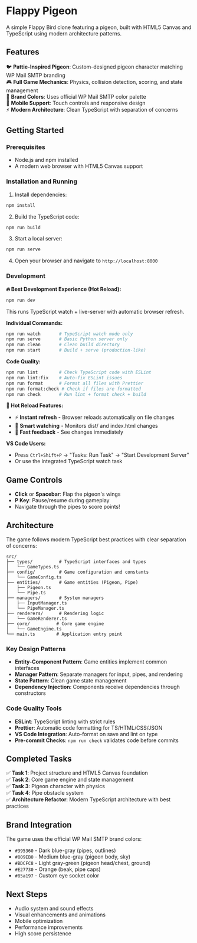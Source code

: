 # Flappy Pigeon

A simple Flappy Bird clone featuring a pigeon, built with HTML5 Canvas and TypeScript using modern architecture patterns.

## Features

🐦 **Pattie-Inspired Pigeon**: Custom-designed pigeon character matching WP Mail SMTP branding  
🎮 **Full Game Mechanics**: Physics, collision detection, scoring, and state management  
🎨 **Brand Colors**: Uses official WP Mail SMTP color palette  
📱 **Mobile Support**: Touch controls and responsive design  
⚡ **Modern Architecture**: Clean TypeScript with separation of concerns

## Getting Started

### Prerequisites

- Node.js and npm installed
- A modern web browser with HTML5 Canvas support

### Installation and Running

1. Install dependencies:

```bash
npm install
```

2. Build the TypeScript code:

```bash
npm run build
```

3. Start a local server:

```bash
npm run serve
```

4. Open your browser and navigate to `http://localhost:8000`

### Development

**🔥 Best Development Experience (Hot Reload):**

```bash
npm run dev
```

This runs TypeScript watch + live-server with automatic browser refresh.

**Individual Commands:**

```bash
npm run watch       # TypeScript watch mode only
npm run serve       # Basic Python server only
npm run clean       # Clean build directory
npm run start       # Build + serve (production-like)
```

**Code Quality:**

```bash
npm run lint        # Check TypeScript code with ESLint
npm run lint:fix    # Auto-fix ESLint issues
npm run format      # Format all files with Prettier
npm run format:check # Check if files are formatted
npm run check       # Run lint + format check + build
```

**🚀 Hot Reload Features:**

- ⚡ **Instant refresh** - Browser reloads automatically on file changes
- 🔄 **Smart watching** - Monitors dist/ and index.html changes
- 🎯 **Fast feedback** - See changes immediately

**VS Code Users:**

- Press `Ctrl+Shift+P` → "Tasks: Run Task" → "Start Development Server"
- Or use the integrated TypeScript watch task

## Game Controls

- **Click** or **Spacebar**: Flap the pigeon's wings
- **P Key**: Pause/resume during gameplay
- Navigate through the pipes to score points!

## Architecture

The game follows modern TypeScript best practices with clear separation of concerns:

```
src/
├── types/          # TypeScript interfaces and types
│   └── GameTypes.ts
├── config/         # Game configuration and constants
│   └── GameConfig.ts
├── entities/       # Game entities (Pigeon, Pipe)
│   ├── Pigeon.ts
│   └── Pipe.ts
├── managers/       # System managers
│   ├── InputManager.ts
│   └── PipeManager.ts
├── renderers/      # Rendering logic
│   └── GameRenderer.ts
├── core/          # Core game engine
│   └── GameEngine.ts
└── main.ts        # Application entry point
```

### Key Design Patterns

- **Entity-Component Pattern**: Game entities implement common interfaces
- **Manager Pattern**: Separate managers for input, pipes, and rendering
- **State Pattern**: Clean game state management
- **Dependency Injection**: Components receive dependencies through constructors

### Code Quality Tools

- **ESLint**: TypeScript linting with strict rules
- **Prettier**: Automatic code formatting for TS/HTML/CSS/JSON
- **VS Code Integration**: Auto-format on save and lint on type
- **Pre-commit Checks**: `npm run check` validates code before commits

## Completed Tasks

✅ **Task 1**: Project structure and HTML5 Canvas foundation  
✅ **Task 2**: Core game engine and state management  
✅ **Task 3**: Pigeon character with physics  
✅ **Task 4**: Pipe obstacle system  
✅ **Architecture Refactor**: Modern TypeScript architecture with best practices

## Brand Integration

The game uses the official WP Mail SMTP brand colors:

- `#395360` - Dark blue-gray (pipes, outlines)
- `#809EB0` - Medium blue-gray (pigeon body, sky)
- `#BDCFC8` - Light gray-green (pigeon head/chest, ground)
- `#E27730` - Orange (beak, pipe caps)
- `#85a197` - Custom eye socket color

## Next Steps

- Audio system and sound effects
- Visual enhancements and animations
- Mobile optimization
- Performance improvements
- High score persistence

